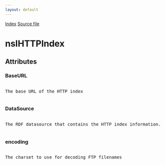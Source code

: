 ```yaml
---
layout: default
---
```

<div id='links'><a href="../index.html">Index</a>
<a href="http://dxr.mozilla.org/mozilla-central/source/xpfe/components/directory/nsIHTTPIndex.idl">Source file</a>
</div>

# nsIHTTPIndex #

## Attributes ##

### BaseURL ###
<pre>  
The base URL of the HTTP index  
  
</pre>
### DataSource ###
<pre>  
The RDF datasource that contains the HTTP index information.  
  
</pre>
### encoding ###
<pre>  
The charset to use for decoding FTP filenames  
  
</pre>
